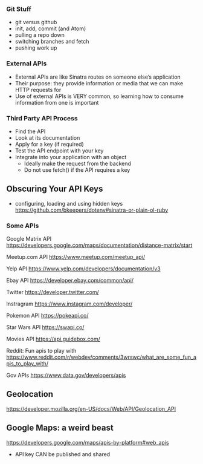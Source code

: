 ### Git Stuff 
- git versus github 
- init, add, commit (and Atom)
- pulling a repo down 
- switching branches and fetch 
- pushing work up 


### External APIs

* External APIs are like Sinatra routes on someone else’s application
* Their purpose: they provide information or media that we can make HTTP requests for
* Use of external APIs is VERY common, so learning how to consume information from one is important

### Third Party API Process
* Find the API
* Look at its documentation
* Apply for a key (if required)
* Test the API endpoint with your key
* Integrate into your application with an object
  * Ideally make the request from the backend
  * Do not use fetch() if the API requires a key

## Obscuring Your API Keys 
- configuring, loading and using hidden keys 
https://github.com/bkeepers/dotenv#sinatra-or-plain-ol-ruby

### Some APIs
Google Matrix API
https://developers.google.com/maps/documentation/distance-matrix/start

Meetup.com API
https://www.meetup.com/meetup_api/

Yelp API
https://www.yelp.com/developers/documentation/v3

Ebay API
https://developer.ebay.com/common/api/

Twitter
https://developer.twitter.com/

Instragram
https://www.instagram.com/developer/

Pokemon API
https://pokeapi.co/

Star Wars API
https://swapi.co/

Movies API
https://api.guidebox.com/

Reddit: Fun apis to play with
https://www.reddit.com/r/webdev/comments/3wrswc/what_are_some_fun_apis_to_play_with/

Gov APIs
https://www.data.gov/developers/apis



## Geolocation
https://developer.mozilla.org/en-US/docs/Web/API/Geolocation_API

## Google Maps: a weird beast 
https://developers.google.com/maps/apis-by-platform#web_apis
- API key CAN be published and shared 
